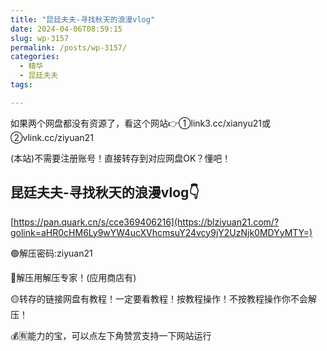 ```yaml
---
title: "昆廷夫夫-寻找秋天的浪漫vlog"
date: 2024-04-06T08:59:15
slug: wp-3157
permalink: /posts/wp-3157/
categories:
  - 精华
  - 昆廷夫夫
tags:

---
```


如果两个网盘都没有资源了，看这个网站👉①link3.cc/xianyu21或②vlink.cc/ziyuan21

(本站)不需要注册账号！直接转存到对应网盘OK？懂吧！

## **昆廷夫夫-寻找秋天的浪漫vlog👇**

[https://pan.quark.cn/s/cce369406216](https://blziyuan21.com/?golink=aHR0cHM6Ly9wYW4ucXVhcmsuY24vcy9jY2UzNjk0MDYyMTY=)

🟢解压密码:ziyuan21

🔵解压用解压专家！(应用商店有)

🟡转存的链接网盘有教程！一定要看教程！按教程操作！不按教程操作你不会解压！

💰🈶能力的宝，可以点左下角赞赏支持一下网站运行
